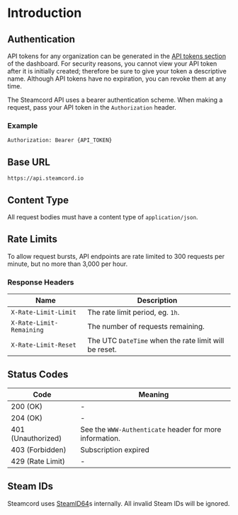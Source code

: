 # Introduction

## Authentication

API tokens for any organization can be generated in the
[API tokens section](https://steamcord.io/dashboard/tokens) of the dashboard. For security reasons,
you cannot view your API token after it is initially created; therefore be sure to give your token a
descriptive name. Although API tokens have no expiration, you can revoke them at any time.

The Steamcord API uses a bearer authentication scheme. When making a request, pass your API token in
the `Authorization` header.

### Example

```http
Authorization: Bearer {API_TOKEN}
```

## Base URL

```
https://api.steamcord.io
```

## Content Type

All request bodies must have a content type of `application/json`.

## Rate Limits

To allow request bursts, API endpoints are rate limited to 300 requests per minute, but no more than
3,000 per hour.

### Response Headers

| Name                     | Description                                           |
| ------------------------ | ----------------------------------------------------- |
| `X-Rate-Limit-Limit`     | The rate limit period, eg. `1h`.                      |
| `X-Rate-Limit-Remaining` | The number of requests remaining.                     |
| `X-Rate-Limit-Reset`     | The UTC `DateTime` when the rate limit will be reset. |

## Status Codes

| Code               | Meaning                                                 |
| ------------------ | ------------------------------------------------------- |
| 200 (OK)           | -                                                       |
| 204 (OK)           | -                                                       |
| 401 (Unauthorized) | See the `WWW-Authenticate` header for more information. |
| 403 (Forbidden)    | Subscription expired                                    |
| 429 (Rate Limit)   | -                                                       |

## Steam IDs

Steamcord uses [SteamID64](https://developer.valvesoftware.com/wiki/SteamID)s internally. All
invalid Steam IDs will be ignored.
